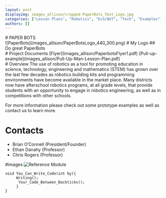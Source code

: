 ```yaml
---
layout: post
displayimg: images_allison/cropped-PaperBots_Text_Logo.jpg 
categories: ["Lesson Plans", "Robotics", "Ev3/NXT", "Tech", "Examples"] 
authors: []
---
```

<!--SITE_TITLE creates a title for your webpage----------------->
<div class="site_title" markdown="1">
# PAPER BOTS
</div>

<!--IMAGE_TEXT_OVERLAY creates a image with a text box over it--------------------->
<div class="image_text_overlay" markdown="1">
![PaperBots](images_allison/PaperBotsLogo_440_300.png)
# My Logo
## Do great PaperBots
</div>

<!--PDF creates a grid of pdfs--------------------->
<div class="pdf" markdown="1">
# Project Documents
[Flyer](images_allison/PaperbotsFlyer1.pdf)
[Pull-up-example](images_allison/Pull-Up-Man-Lesson-Plan.pdf)
<!-- insert as many links here as you want to dynamically create a grid of pdfs-->
</div>

<!--FREE WRITE lets you write any markdown you want (include images, lists, titles, code,etc)
               If something doesn't look how you expect on the page, try adding a linebreak after it--------------------->
<div class="free_write" markdown="1">
# Overview
The use of robotics as a tool for promoting education in science, technology, engineering and mathematics (STEM) has grown over the 
last few decades as robotics building kits and programming environments have become available in the market place.  Many districts now have
afterschool robotics programs, at all grade levels, that provide students with an opportunity to engage in robotics engineering, as well as in competitions 
with other schools.


For more information please check out some prototype examples as well as contact us to learn more.

# Contacts
- Brian O’Connell (President/Founder)
- Ethan Danahy (Professor)
- Chris Rogers (Professor)

#images
![Reference Module](images_allison/Module_Ref-copy.jpg)

```
void You_Can_Write_Code(int by){
     Writing();
      Your_Code_Between_Backticks();
     }
}
```
</div>


